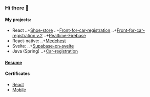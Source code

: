 ### Hi there 👋

#### My projects:
- React
..+[Shoe-store](https://github.com/DukeKunYura/shoe-store)
..+[Front-for-car-registration](https://github.com/DukeKunYura/front-for-car-registration)
..+[Front-for-car-registration v.2](https://github.com/DukeKunYura/alternative-front-for-car-registration)
..+[Realtime-Firebase](https://github.com/DukeKunYura/Realtime-Firebase-test)
- React-native:
..+[Medchest](https://github.com/DukeKunYura/medchest)
- Svelte:
..+[Supabase-on-svelte](https://github.com/DukeKunYura/supabase-on-svelte)
- Java (Spring)
..+[Car-registration](https://github.com/DukeKunYura/car-registration)

#### [Resume](https://docs.google.com/document/d/10pmx0uzSJIh7g_0i4EY0EPldpKrb-FgEjGOQbz3mLRE/edit?usp=sharing)

#### Certificates
 - [React](https://github.com/DukeKunYura/dukekunyura/blob/main/certificate-react.pdf)
 - [Mobile](https://github.com/DukeKunYura/dukekunyura/blob/main/certificate-mobile.pdf)

<!--
**DukeKunYura/dukekunyura** is a ✨ _special_ ✨ repository because its `README.md` (this file) appears on your GitHub profile.

Here are some ideas to get you started:

- 🔭 I’m currently working on ...
- 🌱 I’m currently learning ...
- 👯 I’m looking to collaborate on ...
- 🤔 I’m looking for help with ...
- 💬 Ask me about ...
- 📫 How to reach me: ...
- 😄 Pronouns: ...
- ⚡ Fun fact: ...
-->
